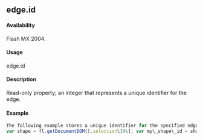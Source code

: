 ## edge.id

#### Availability

Flash MX 2004.

#### Usage

edge.id

#### Description

Read-only property; an integer that represents a unique identifier for the edge.

#### Example

```javascript
The following example stores a unique identifier for the specified edge in the my\_shape\_id variable:
var shape = fl.getDocumentDOM().selection\[0\]; var my\_shape\_id = shape.edges\[0\].id;

```